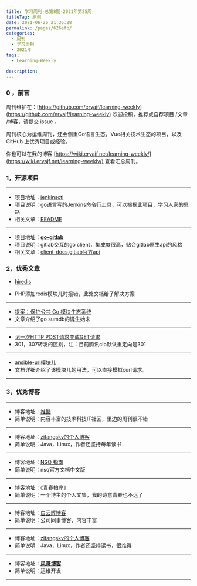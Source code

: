 ```yaml
---
title: 学习周刊-总第8期-2021年第25周
titleTag: 原创
date: 2021-06-26 21:36:28
permalink: /pages/626efb/
categories:
  - 周刊
  - 学习周刊
  - 2021年
tags:
  - Learning-Weekly

description:
---
```


### 0 ，前言

周刊维护在：[https://github.com/eryajf/learning-weekly](https://github.com/eryajf/learning-weekly)  欢迎投稿，推荐或自荐项目 /文章 /博客，请提交 issue 。

周刊核心为运维周刊，还会侧重Go语言生态，Vue相关技术生态的项目，以及 GitHub 上优秀项目或经验。

你也可以在我的博客 [https://wiki.eryajf.net/learning-weekly/](https://wiki.eryajf.net/learning-weekly/) 查看汇总周刊。

### **1，开源项目**

------

- 项目地址：[jenkinsctl](https://github.com/dougsland/jenkinsctl)
- 项目说明：go语言写的Jenkins命令行工具，可以根据此项目，学习人家的思路
- 相关文章：[README](https://github.com/dougsland/jenkinsctl/blob/main/README.md)

----

- 项目地址：**[go-gitlab](https://github.com/xanzy/go-gitlab)**
- 项目说明：gitlab交互的go client，集成度很高，贴合gitlab原生api的风格
- 相关文章：[client-docs](https://pkg.go.dev/github.com/xanzy/go-gitlab#GroupsService),[gitlab官方api](https://docs.gitlab.com/archives/)

### **2，优秀文章**

- [hiredis](http://www.cxyzjd.com/article/u013705128/81708448)

- PHP添加redis模块儿时报错，此处文档给了解决方案

----

 -  [提案：保护公共 Go 模块生态系统](https://go.googlesource.com/proposal/+/master/design/25530-sumdb.md#proxying-a-checksum-database%EF%BC%89%E3%80%82)
 -  文章介绍了go sumdb的诞生始末

----

-  [记一次HTTP POST请求变成GET请求](https://www.jianshu.com/p/3ab8ba6040bc)
-  301，307转发的区别，注：目前腾讯clb默认重定向是301

----

- [ansible-uri模块儿](https://docs.ansible.com/ansible/latest/collections/ansible/builtin/uri_module.html)
- 文档详细介绍了该模块儿的用法，可以直接模拟curl请求。

------

### **3，优秀博客**

------

- 博客地址：[推酷](https://www.tuicool.com/a/)
- 简单说明：内容丰富的技术科技IT社区，里边的周刊很不错

----

- 博客地址：[zifangsky的个人博客](https://www.zifangsky.cn/)
- 简单说明：Java，Linux，作者还坚持每年读书

----

- 博客地址：[NSQ 指南](https://doc.yonyoucloud.com/doc/wiki/project/nsq-guide/index.html)
- 简单说明：nsq官方文档中文版

----

- 博客地址：[《青春拍岸》](https://mobilesite.github.io/corpus/)
- 简单说明：一个博主的个人文集，我的诗意青春也不远了

----

- 博客地址：[白云辉博客](https://www.yuque.com/kshare)
- 简单说明：公司同事博客，内容丰富

---

- 博客地址：[zifangsky的个人博客](https://www.zifangsky.cn/)
- 简单说明：Java，Linux，作者还坚持读书，很难得

---

- 博客地址：[**风哥博客**](https://www.guji.work/)
- 简单说明：运维开发

------
